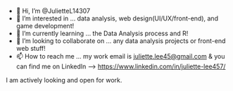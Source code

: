 - 👋 Hi, I’m @JulietteL14307
- 👀 I’m interested in ... data analysis, web design(UI/UX/front-end), and game development!
- 🌱 I’m currently learning ... the Data Analysis process and R!
- 💞️ I’m looking to collaborate on ... any data analysis projects or front-end web stuff!
- 📫 How to reach me ... my work email is juliette.lee45@gmail.com & you can find me on LinkedIn -->  https://www.linkedin.com/in/juliette-lee457/

I am actively looking and open for work.

<!---
JulietteL14307/JulietteL14307 is a ✨ special ✨ repository because its `README.md` (this file) appears on your GitHub profile.
You can click the Preview link to take a look at your changes.
--->

